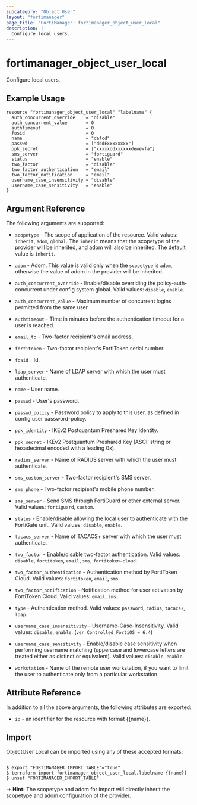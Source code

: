 ```yaml
---
subcategory: "Object User"
layout: "fortimanager"
page_title: "FortiManager: fortimanager_object_user_local"
description: |-
  Configure local users.
---
```


# fortimanager_object_user_local
Configure local users.

## Example Usage

```hcl
resource "fortimanager_object_user_local" "labelname" {
  auth_concurrent_override    = "disable"
  auth_concurrent_value       = 0
  authtimeout                 = 0
  fosid                       = 0
  name                        = "dafcd"
  passwd                      = ["dddExxxxxxxx"]
  ppk_secret                  = ["xxxxxddxxxxxxdewewfa"]
  sms_server                  = "fortiguard"
  status                      = "enable"
  two_factor                  = "disable"
  two_factor_authentication   = "email"
  two_factor_notification     = "email"
  username_case_insensitivity = "disable"
  username_case_sensitivity   = "enable"
}
```

## Argument Reference


The following arguments are supported:

* `scopetype` - The scope of application of the resource. Valid values: `inherit`, `adom`, `global`. The `inherit` means that the scopetype of the provider will be inherited, and adom will also be inherited. The default value is `inherit`.
* `adom` - Adom. This value is valid only when the `scopetype` is `adom`, otherwise the value of adom in the provider will be inherited.

* `auth_concurrent_override` - Enable/disable overriding the policy-auth-concurrent under config system global. Valid values: `disable`, `enable`.

* `auth_concurrent_value` - Maximum number of concurrent logins permitted from the same user.
* `authtimeout` - Time in minutes before the authentication timeout for a user is reached.
* `email_to` - Two-factor recipient's email address.
* `fortitoken` - Two-factor recipient's FortiToken serial number.
* `fosid` - Id.
* `ldap_server` - Name of LDAP server with which the user must authenticate.
* `name` - User name.
* `passwd` - User's password.
* `passwd_policy` - Password policy to apply to this user, as defined in config user password-policy.
* `ppk_identity` - IKEv2 Postquantum Preshared Key Identity.
* `ppk_secret` - IKEv2 Postquantum Preshared Key (ASCII string or hexadecimal encoded with a leading 0x).
* `radius_server` - Name of RADIUS server with which the user must authenticate.
* `sms_custom_server` - Two-factor recipient's SMS server.
* `sms_phone` - Two-factor recipient's mobile phone number.
* `sms_server` - Send SMS through FortiGuard or other external server. Valid values: `fortiguard`, `custom`.

* `status` - Enable/disable allowing the local user to authenticate with the FortiGate unit. Valid values: `disable`, `enable`.

* `tacacs_server` - Name of TACACS+ server with which the user must authenticate.
* `two_factor` - Enable/disable two-factor authentication. Valid values: `disable`, `fortitoken`, `email`, `sms`, `fortitoken-cloud`.

* `two_factor_authentication` - Authentication method by FortiToken Cloud. Valid values: `fortitoken`, `email`, `sms`.

* `two_factor_notification` - Notification method for user activation by FortiToken Cloud. Valid values: `email`, `sms`.

* `type` - Authentication method. Valid values: `password`, `radius`, `tacacs+`, `ldap`.

* `username_case_insensitivity` - Username-Case-Insensitivity. Valid values: `disable`, `enable`.
 (`ver Controlled FortiOS = 6.4`)
* `username_case_sensitivity` - Enable/disable case sensitivity when performing username matching (uppercase and lowercase letters are treated either as distinct or equivalent). Valid values: `disable`, `enable`.

* `workstation` - Name of the remote user workstation, if you want to limit the user to authenticate only from a particular workstation.


## Attribute Reference

In addition to all the above arguments, the following attributes are exported:
* `id` - an identifier for the resource with format {{name}}.

## Import

ObjectUser Local can be imported using any of these accepted formats:
```

$ export "FORTIMANAGER_IMPORT_TABLE"="true"
$ terraform import fortimanager_object_user_local.labelname {{name}}
$ unset "FORTIMANAGER_IMPORT_TABLE"
```
-> **Hint:** The scopetype and adom for import will directly inherit the scopetype and adom configuration of the provider.
